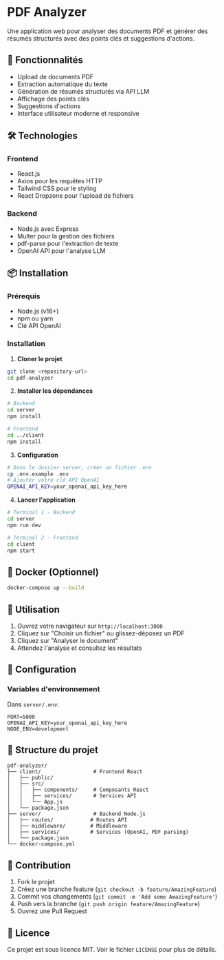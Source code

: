 # PDF Analyzer

Une application web pour analyser des documents PDF et générer des résumés structurés avec des points clés et suggestions d'actions.

## 🚀 Fonctionnalités

- Upload de documents PDF
- Extraction automatique du texte
- Génération de résumés structurés via API LLM
- Affichage des points clés
- Suggestions d'actions
- Interface utilisateur moderne et responsive

## 🛠️ Technologies

### Frontend
- React.js
- Axios pour les requêtes HTTP
- Tailwind CSS pour le styling
- React Dropzone pour l'upload de fichiers

### Backend
- Node.js avec Express
- Multer pour la gestion des fichiers
- pdf-parse pour l'extraction de texte
- OpenAI API pour l'analyse LLM

## 📦 Installation

### Prérequis
- Node.js (v16+)
- npm ou yarn
- Clé API OpenAI

### Installation

1. **Cloner le projet**
```bash
git clone <repository-url>
cd pdf-analyzer
```

2. **Installer les dépendances**
```bash
# Backend
cd server
npm install

# Frontend
cd ../client
npm install
```

3. **Configuration**
```bash
# Dans le dossier server, créer un fichier .env
cp .env.example .env
# Ajouter votre clé API OpenAI
OPENAI_API_KEY=your_openai_api_key_here
```

4. **Lancer l'application**
```bash
# Terminal 1 - Backend
cd server
npm run dev

# Terminal 2 - Frontend
cd client
npm start
```

## 🐳 Docker (Optionnel)

```bash
docker-compose up --build
```

## 📝 Utilisation

1. Ouvrez votre navigateur sur `http://localhost:3000`
2. Cliquez sur "Choisir un fichier" ou glissez-déposez un PDF
3. Cliquez sur "Analyser le document"
4. Attendez l'analyse et consultez les résultats

## 🔧 Configuration

### Variables d'environnement

Dans `server/.env`:
```
PORT=5000
OPENAI_API_KEY=your_openai_api_key_here
NODE_ENV=development
```

## 📁 Structure du projet

```
pdf-analyzer/
├── client/                 # Frontend React
│   ├── public/
│   ├── src/
│   │   ├── components/     # Composants React
│   │   ├── services/       # Services API
│   │   └── App.js
│   └── package.json
├── server/                 # Backend Node.js
│   ├── routes/            # Routes API
│   ├── middleware/        # Middleware
│   ├── services/          # Services (OpenAI, PDF parsing)
│   └── package.json
└── docker-compose.yml
```

## 🤝 Contribution

1. Fork le projet
2. Créez une branche feature (`git checkout -b feature/AmazingFeature`)
3. Commit vos changements (`git commit -m 'Add some AmazingFeature'`)
4. Push vers la branche (`git push origin feature/AmazingFeature`)
5. Ouvrez une Pull Request

## 📄 Licence

Ce projet est sous licence MIT. Voir le fichier `LICENSE` pour plus de détails. 